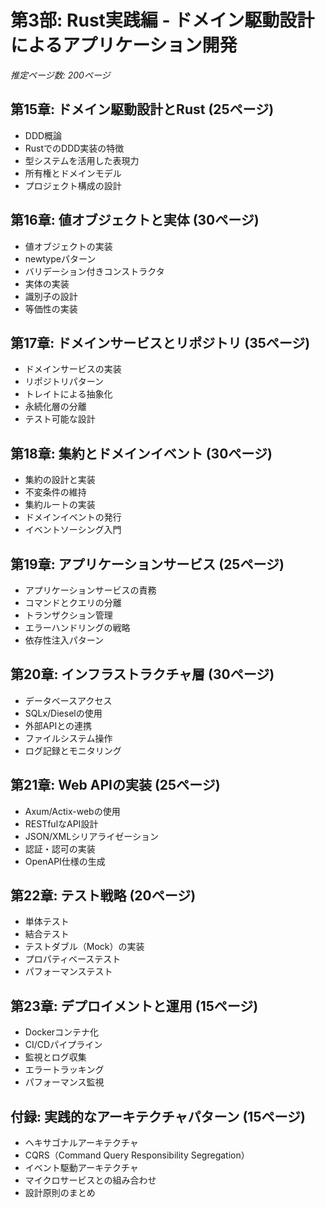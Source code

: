 # 第3部: Rust実践編 - ドメイン駆動設計によるアプリケーション開発

_推定ページ数: 200ページ_

## 第15章: ドメイン駆動設計とRust (25ページ)

- DDD概論
- RustでのDDD実装の特徴
- 型システムを活用した表現力
- 所有権とドメインモデル
- プロジェクト構成の設計

## 第16章: 値オブジェクトと実体 (30ページ)

- 値オブジェクトの実装
- newtypeパターン
- バリデーション付きコンストラクタ
- 実体の実装
- 識別子の設計
- 等価性の実装

## 第17章: ドメインサービスとリポジトリ (35ページ)

- ドメインサービスの実装
- リポジトリパターン
- トレイトによる抽象化
- 永続化層の分離
- テスト可能な設計

## 第18章: 集約とドメインイベント (30ページ)

- 集約の設計と実装
- 不変条件の維持
- 集約ルートの実装
- ドメインイベントの発行
- イベントソーシング入門

## 第19章: アプリケーションサービス (25ページ)

- アプリケーションサービスの責務
- コマンドとクエリの分離
- トランザクション管理
- エラーハンドリングの戦略
- 依存性注入パターン

## 第20章: インフラストラクチャ層 (30ページ)

- データベースアクセス
- SQLx/Dieselの使用
- 外部APIとの連携
- ファイルシステム操作
- ログ記録とモニタリング

## 第21章: Web APIの実装 (25ページ)

- Axum/Actix-webの使用
- RESTfulなAPI設計
- JSON/XMLシリアライゼーション
- 認証・認可の実装
- OpenAPI仕様の生成

## 第22章: テスト戦略 (20ページ)

- 単体テスト
- 結合テスト
- テストダブル（Mock）の実装
- プロパティベーステスト
- パフォーマンステスト

## 第23章: デプロイメントと運用 (15ページ)

- Dockerコンテナ化
- CI/CDパイプライン
- 監視とログ収集
- エラートラッキング
- パフォーマンス監視

## 付録: 実践的なアーキテクチャパターン (15ページ)

- ヘキサゴナルアーキテクチャ
- CQRS（Command Query Responsibility Segregation）
- イベント駆動アーキテクチャ
- マイクロサービスとの組み合わせ
- 設計原則のまとめ
